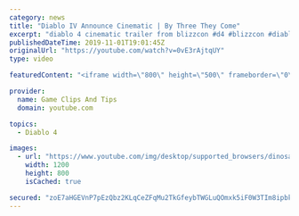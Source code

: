 ```yaml
---
category: news
title: "Diablo IV Announce Cinematic | By Three They Come"
excerpt: "diablo 4 cinematic trailer from blizzcon #d4 #blizzcon #diablo."
publishedDateTime: 2019-11-01T19:01:45Z
originalUrl: "https://youtube.com/watch?v=0vE3rAjtqUY"
type: video

featuredContent: "<iframe width=\"800\" height=\"500\" frameborder=\"0\" src=\"https://www.youtube.com/embed/0vE3rAjtqUY\" allow=\"accelerometer; autoplay; encrypted-media; gyroscope; picture-in-picture\" allowfullscreen></iframe>"

provider:
  name: Game Clips And Tips
  domain: youtube.com

topics:
  - Diablo 4

images:
  - url: "https://www.youtube.com/img/desktop/supported_browsers/dinosaur.png"
    width: 1200
    height: 800
    isCached: true

secured: "zoE7aHGEVnP7pEzQbz2KLqCeZFqMu2TkGfeybTWGLuQOmxk5iF0W3TIm8ipbknl91NQCT4cMsV/io5Khuvu7jeed5MxBK9EjXgMSxvh/TCr9Aq+OtPqUQKFvw7oXhzds8fOf+STfhoTPOVQusLe7PoZsh9YF5NNMDDzlOnox4XVJGGgVvTsHpkwV/cKw+UJZO1N1afy8vp4qZsDrBfMqpcw981E4WA+5YwWZPtLwKvU0C0lDtOHxuIhNJoL/Fkc2qXGNGMKM6f6OPtYL9q3jUjyj0k6FyWYED4qo0npmkYQ3/1L4IHDhnsFeY50e4ybd/RSkbpPJx1Q2TvXH7lbB0siCPLcuntBjSdYTyQr5bCquIk0RTv2GJURjbelxEj6fYlPLDoromNrFisvvbhU4+w==;Trdf/QIxXOxRm2h/y9fvug=="
---
```


